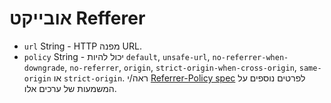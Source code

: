 # אובייקט Refferer

* `url` String - HTTP מפנה URL.
* `policy` String - יכול להיות `default`, `unsafe-url`, `no-referrer-when-downgrade`, `no-referrer`, `origin`, `strict-origin-when-cross-origin`, `same-origin` או `strict-origin`. ראה/י [Referrer-Policy spec](https://developer.mozilla.org/en-US/docs/Web/HTTP/Headers/Referrer-Policy) לפרטים נוספים על המשמעות של ערכים אלו.
